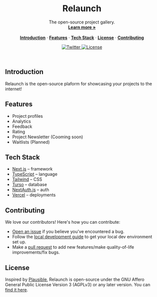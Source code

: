 <h1 align="center">Relaunch</h1>

<p align="center">
    The open-source project gallery.
    <br />
    <a href="https://relaunch-dev.vercel.app"><strong>Learn more »</strong></a>
    <br />
    <br />
    <a href="#introduction"><strong>Introduction</strong></a> ·
    <a href="#features"><strong>Features</strong></a> ·
    <a href="#tech-stack"><strong>Tech Stack</strong></a> ·
    <a href="#license"><strong>License</strong></a> ·
    <a href="#contributing"><strong>Contributing</strong></a>
</p>

<p align="center">
  <a href="https://twitter.com/irere_emmanuel">
    <img src="https://img.shields.io/twitter/follow/irere_emmanuel?style=flat&label=%40irere&logo=twitter&color=0bf&logoColor=fff" alt="Twitter" />
  </a>
  <a href="https://github.com/irere123/relaunch-v2/blob/master/LICENSE">
    <img src="https://img.shields.io/github/license/irere123/relaunch-v2?label=license&logo=github&color=f80&logoColor=fff" alt="License" />
  </a>
</p>

<br/>

## Introduction

Relaunch is the open-source plaform for showcasing your projects to the internet!

## Features

- Project profiles
- Analytics
- Feedback
- Rating
- Project Newsletter (Cooming soon)
- Waitlists (Planned)

## Tech Stack

- [Next.js](https://nextjs.org/) – framework
- [TypeScript](https://www.typescriptlang.org/) – language
- [Tailwind](https://tailwindcss.com/) – CSS
- [Turso](https://turso.tech/) – database
- [NextAuth.js](https://next-auth.js.org/) – auth
- [Vercel](https://vercel.com/) – deployments

## Contributing

We love our contributors! Here's how you can contribute:

- [Open an issue](https://github.com/irere123/relaunch-v2/issues) if you believe you've encountered a bug.
- Follow the [local development guide](https://github.com/irere123/relaunch-v2/CONTRIBUTING.md) to get your local dev environment set up.
- Make a [pull request](https://github.com/irere123/relaunch-v2/pull) to add new features/make quality-of-life improvements/fix bugs.

## License

Inspired by [Plausible](https://plausible.io/), Relaunch is open-source under the GNU Affero General Public License Version 3 (AGPLv3) or any later version. You can [find it here](https://github.com/Irere123/relaunch-v2/blob/master/LICENSE).

